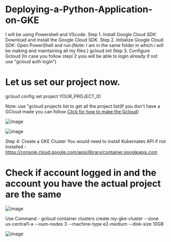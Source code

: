 # Deploying-a-Python-Application-on-GKE
I will be using Powershell and VScode.
Step 1. Install Google Cloud SDK: Download and install the Google Cloud SDK.
Step 2. Initialize Google Cloud SDK: Open PowerShell and run:(Note: I am in the same folder in which i will be making and maintaining all my files.)
        gcloud init
Step 3.  Configure Gcloud (In case you follow stepl 2 yoiu will be able to login already if not use "gcloud auth login")
<h1>Let us set our project now.</h1> gcloud config set project YOUR_PROJECT_ID 

Note: use "gcloud projects list to get all the project list(If you don't have a GCloud made you can follow <a href="https://github.com/suragsp/Microservice-GCP">Click for how to make the Gcloud</a>)

![image](https://github.com/suragsp/Deploying-a-Python-Application-on-GKE/assets/104720115/4932721e-e90c-450b-a4a1-67a7ddee483b)

![image](https://github.com/suragsp/Deploying-a-Python-Application-on-GKE/assets/104720115/d42ae2aa-6a7a-4043-944f-db76c496ba6e)

Step 4: Create a GKE Cluster
You would need to install Kubernates API if not Installed - https://console.cloud.google.com/apis/library/container.googleapis.com
<h1>Check if account logged in and the account you have the actual project are the same </h1>

![image](https://github.com/suragsp/Deploying-a-Python-Application-on-GKE/assets/104720115/0ea3cbfa-928e-4f02-a5f9-06b2c9d87740)

Use Command - gcloud container clusters create my-gke-cluster --zone us-central1-a --num-nodes 3 --machine-type e2-medium --disk-size 10GB

![image](https://github.com/suragsp/Deploying-a-Python-Application-on-GKE/assets/104720115/d6273c72-bae2-480a-acb1-6d16eb10408d)












